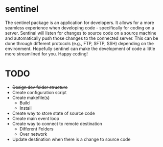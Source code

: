 # sentinel

The sentinel package is an application for developers. It allows for a more seamless experience when developing code - specifically for coding on a server. Sentinal will listen for changes to source code on a source machine and automatically push those changes to the connected server. This can be done through different protocols (e.g., FTP, SFTP, SSH) depending on the environment. Hopefully sentinel can make the development of code a little more streamlined for you. Happy coding!

# TODO
* ~~Design dev folder structure~~
* Create configuration script 
* Create makefile(s)
    * Build
    * Install
* Create way to store state of source code
* Create main event loop
* Create way to connect to remote destination
    * Different Folders
    * Over network
* Update destination when there is a change to source code
